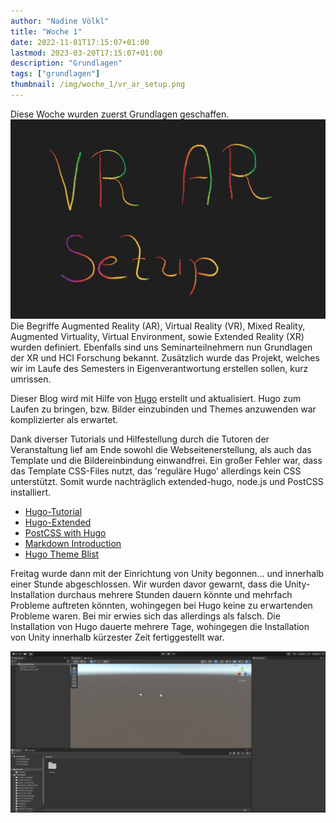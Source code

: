 ```yaml
---
author: "Nadine Völkl"
title: "Woche 1"
date: 2022-11-01T17:15:07+01:00
lastmod: 2023-03-20T17:15:07+01:00
description: "Grundlagen"
tags: ["grundlagen"]
thumbnail: /img/woche_1/vr_ar_setup.png
---
```


Diese Woche wurden zuerst Grundlagen geschaffen.
![alt text](/img/woche_1/vr_ar_setup.png "Bild mit dem Schriftzug VR AR Setup")
Die Begriffe Augmented Reality (AR), Virtual Reality (VR), Mixed Reality, Augmented Virtuality, Virtual Environment, sowie Extended Reality (XR) wurden definiert. Ebenfalls sind uns Seminarteilnehmern nun Grundlagen der XR und HCI Forschung bekannt.
Zusätzlich wurde das Projekt, welches wir im Laufe des Semesters in Eigenverantwortung erstellen sollen, kurz umrissen.

Dieser Blog wird mit Hilfe von [Hugo](https://gohugo.io/) erstellt und aktualisiert.
Hugo zum Laufen zu bringen, bzw. Bilder einzubinden und Themes anzuwenden war komplizierter als erwartet.

Dank diverser Tutorials und Hilfestellung durch die Tutoren der Veranstaltung lief am Ende sowohl die Webseitenerstellung, als auch das Template und die Bildereinbindung einwandfrei.
Ein großer Fehler war, dass das Template CSS-Files nutzt, das 'reguläre Hugo' allerdings kein CSS unterstützt. Somit wurde nachträglich extended-hugo, node.js und PostCSS installiert.
* [Hugo-Tutorial](https://gohugo.io/installation/windows/)
* [Hugo-Extended](https://www.npmjs.com/package/hugo-extended)
* [PostCSS with Hugo](https://gohugo.io/hugo-pipes/postcss/)
* [Markdown Introduction](https://www.w3schools.io/file/markdown-introduction/)
* [Hugo Theme Blist](https://themes.gohugo.io/themes/blist-hugo-theme/)

Freitag wurde dann mit der Einrichtung von Unity begonnen...
und innerhalb einer Stunde abgeschlossen.
Wir wurden davor gewarnt, dass die Unity-Installation durchaus mehrere Stunden dauern könnte und mehrfach Probleme auftreten könnten, wohingegen bei Hugo keine zu erwartenden Probleme waren. 
Bei mir erwies sich das allerdings als falsch. 
Die Installation von Hugo dauerte mehrere Tage, wohingegen die Installation von Unity innerhalb kürzester Zeit fertiggestellt war. 

![alt text](/img/woche_1/unity.png "Unity-Ansicht des ersten, noch leeren, Projekts")


